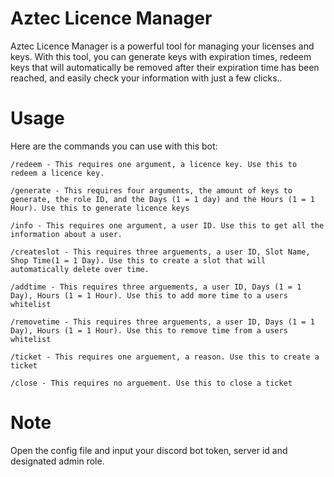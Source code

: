 # Aztec Licence Manager
Aztec Licence Manager is a powerful tool for managing your licenses and keys. With this tool, you can generate keys with expiration times, redeem keys that will automatically be removed after their expiration time has been reached, and easily check your information with just a few clicks..

# Usage
Here are the commands you can use with this bot:

``/redeem - This requires one argument, a licence key. Use this to redeem a licence key.``

``/generate - This requires four arguments, the amount of keys to generate, the role ID, and the Days (1 = 1 day) and the Hours (1 = 1 Hour). Use this to generate licence keys``

``/info - This requires one argument, a user ID. Use this to get all the information about a user.``

``/createslot - This requires three arguements, a user ID, Slot Name, Shop Time(1 = 1 Day). Use this to create a slot that will automatically delete over time.``

``/addtime - This requires three arguements, a user ID, Days (1 = 1 Day), Hours (1 = 1 Hour). Use this to add more time to a users whitelist``

``/removetime - This requires three arguements, a user ID, Days (1 = 1 Day), Hours (1 = 1 Hour). Use this to remove time from a users whitelist``

``/ticket - This requires one arguement, a reason. Use this to create a ticket``

``/close - This requires no arguement. Use this to close a ticket``

# Note
Open the config file and input your discord bot token, server id and designated admin role.

